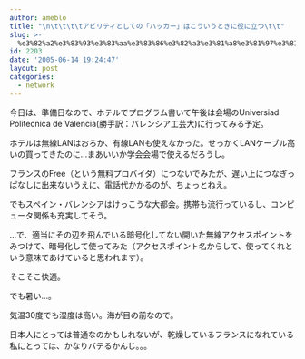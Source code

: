 ```yaml
---
author: ameblo
title: "\n\t\t\t\tアビリティとしての「ハッカー」はこういうときに役に立つ\t\t"
slug: >-
  %e3%82%a2%e3%83%93%e3%83%aa%e3%83%86%e3%82%a3%e3%81%a8%e3%81%97%e3%81%a6%e3%81%ae%e3%80%8c%e3%83%8f%e3%83%83%e3%82%ab%e3%83%bc%e3%80%8d%e3%81%af%e3%81%93%e3%81%86%e3%81%84%e3%81%86%e3%81%a8%e3%81%8d
id: 2203
date: '2005-06-14 19:24:47'
layout: post
categories:
  - network
---
```


今日は、準備日なので、ホテルでプログラム書いて午後は会場のUniversiad Politecnica de Valencia(勝手訳：バレンシア工芸大)に行ってみる予定。

ホテルは無線LANはおろか、有線LANも使えなかった。せっかくLANケーブル高いの買ってきたのに…まあいいか学会会場で使えるだろうし。

フランスのFree（という無料プロバイダ）につないでみたが、遅い上につなぎっぱなしに出来ないうえに、電話代かかるのが、ちょっとねえ。

でもスペイン・バレンシアはけっこうな大都会。携帯も流行っているし、コンピュータ関係も充実してそう。

…で、適当にその辺を飛んでいる暗号化してない開いた無線アクセスポイントをみつけて、暗号化して使ってみた（アクセスポイント名からして、使ってくれという意味であけていると思われます）。

そこそこ快適。

でも暑い…。

気温30度でも湿度は高い。海が目の前なので。

日本人にとっては普通なのかもしれないが、乾燥しているフランスになれている私にとっては、かなりバテるかんじ。。。